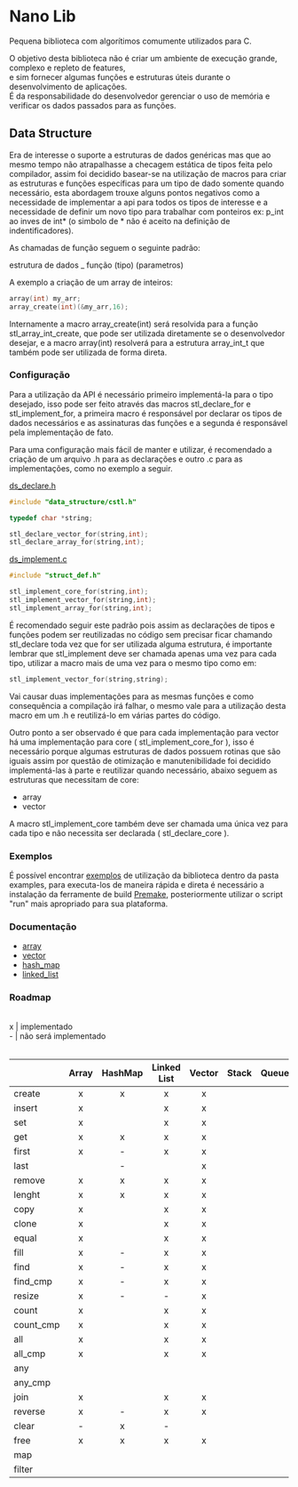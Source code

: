 # Nano Lib
Pequena biblioteca com algorítimos comumente utilizados para C. <br>

O objetivo desta biblioteca não é criar um ambiente de execução grande, complexo e repleto de features,<br> e sim fornecer algumas funções e estruturas úteis durante o desenvolvimento de aplicações.<br> É da responsabilidade do desenvolvedor gerenciar o uso de memória e verificar os dados passados para as funções.

## Data Structure

Era de interesse o suporte a estruturas de dados genéricas mas que ao mesmo tempo não atrapalhasse a checagem estática de tipos feita pelo compilador, assim foi decidido basear-se na utilização de macros para criar as estruturas e funções específicas para um tipo de dado somente quando necessário, esta abordagem trouxe alguns pontos negativos como a necessidade de implementar a api para todos os tipos de interesse e a necessidade de definir um novo tipo para trabalhar com ponteiros ex: p_int ao inves de int* (o simbolo de * não é aceito na definição de indentificadores).

As chamadas de função seguem o seguinte padrão:

estrutura de dados _ função (tipo) (parametros)

A exemplo a criação de um array de inteiros:
```C
array(int) my_arr;
array_create(int)(&my_arr,16);
```
Internamente a macro array_create(int) será resolvida para a função stl_array_int_create, que pode ser utilizada diretamente se o desenvolvedor desejar, e a macro array(int) resolverá para a estrutura array_int_t que também pode ser utilizada de forma direta.

### Configuração

Para a utilização da API é necessário primeiro implementá-la para o tipo desejado, isso pode ser feito através das macros stl_declare_for e stl_implement_for, a primeira macro é responsável por declarar os tipos de dados necessários e as assinaturas das funções e a segunda é responsável pela implementação de fato.

Para uma configuração mais fácil de manter e utilizar, é recomendado a criação de um arquivo .h para as declarações e outro .c para as implementações, como no exemplo a seguir.

<ins>ds_declare.h</ins>

```C
#include "data_structure/cstl.h"

typedef char *string;

stl_declare_vector_for(string,int);
stl_declare_array_for(string,int);
```
<ins>ds_implement.c</ins>
```C
#include "struct_def.h"

stl_implement_core_for(string,int);
stl_implement_vector_for(string,int);
stl_implement_array_for(string,int);
```

É recomendado seguir este padrão pois assim as declarações de tipos e funções podem ser reutilizadas no código sem precisar ficar chamando stl_declare toda vez que for ser utilizada alguma estrutura, é importante lembrar que stl_implement deve ser chamada apenas uma vez para cada tipo, utilizar a macro mais de uma vez para o mesmo tipo como em:

```C
stl_implement_vector_for(string,string);
```
Vai causar duas implementações para as mesmas funções e como consequência a compilação irá falhar, o mesmo vale para a utilização desta macro em um .h e reutilizá-lo em várias partes do código.

Outro ponto a ser observado é que para cada implementação para vector há uma implementação para core ( stl_implement_core_for ), isso é necessário porque algumas estruturas de dados possuem rotinas que são iguais assim por questão de otimização e manutenibilidade foi decidido implementá-las à parte e reutilizar quando necessário, abaixo seguem as estruturas que necessitam de core:

* array
* vector

A macro stl_implement_core também deve ser chamada uma única vez para cada tipo e não necessita ser declarada ( stl_declare_core ).

### Exemplos

É possível encontrar [exemplos](examples) de utilização da biblioteca dentro da pasta examples, para executa-los de maneira rápida e direta é necessário a instalação da ferramente de build [Premake](https://premake.github.io/), posteriormente utilizar o script "run" mais apropriado para sua plataforma.


### Documentação

* [array](docs/stl_array.md)
* [vector](docs/stl_vector.md)
* [hash_map](docs/stl_hash.md)
* [linked_list](docs/stl_linked_list.md)

### Roadmap
<br/>
x | implementado
<br>- | não será implementado </br>
<br/>

|          | Array  | HashMap  | Linked List  | Vector | Stack | Queue |
| :------- | :----: | :------: | :----------: | :----: | :---: | :---: |
| create   |   x    |     x    |      x       |   x    |       |       |        
| insert   |   x    |          |      x       |   x    |       |       | 
| set      |   x    |          |      x       |   x    |       |       | 
| get      |   x    |     x    |      x       |   x    |       |       | 
| first    |   x    |     -    |      x       |   x    |       |       | 
| last     |        |     -    |              |   x    |       |       | 
| remove   |   x    |     x    |      x       |   x    |       |       | 
| lenght   |   x    |     x    |      x       |   x    |       |       | 
| copy     |   x    |          |      x       |   x    |       |       | 
| clone    |   x    |          |      x       |   x    |       |       | 
| equal    |   x    |          |      x       |   x    |       |       | 
| fill     |   x    |     -    |      x       |   x    |       |       | 
| find     |   x    |     -    |      x       |   x    |       |       | 
| find_cmp |   x    |     -    |      x       |   x    |       |       | 
| resize   |   x    |     -    |      -       |   x    |       |       | 
| count    |   x    |          |      x       |   x    |       |       | 
| count_cmp|   x    |          |      x       |   x    |       |       | 
| all      |   x    |          |      x       |   x    |       |       | 
| all_cmp  |   x    |          |      x       |   x    |       |       | 
| any      |        |          |              |        |       |       | 
| any_cmp  |        |          |              |        |       |       | 
| join     |   x    |          |      x       |   x    |       |       | 
| reverse  |   x    |     -    |      x       |   x    |       |       | 
| clear    |   -    |     x    |      -       |        |       |       | 
| free     |   x    |     x    |      x       |   x    |       |       | 
| map      |        |          |              |        |       |       | 
| filter   |        |          |              |        |       |       | 